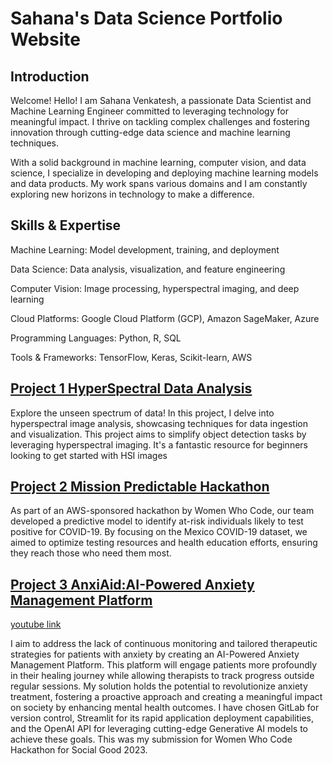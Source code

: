 # Sahana's Data Science Portfolio Website

## Introduction 

Welcome!
Hello! I am Sahana Venkatesh, a passionate Data Scientist and Machine Learning Engineer committed to leveraging technology for meaningful impact. I thrive on tackling complex challenges and fostering innovation through cutting-edge data science and machine learning techniques.

With a solid background in machine learning, computer vision, and data science, I specialize in developing and deploying machine learning models and data products. My work spans various domains and I am constantly exploring new horizons in technology to make a difference.

## Skills & Expertise

Machine Learning: Model development, training, and deployment

Data Science: Data analysis, visualization, and feature engineering

Computer Vision: Image processing, hyperspectral imaging, and deep learning

Cloud Platforms: Google Cloud Platform (GCP), Amazon SageMaker, Azure

Programming Languages: Python, R, SQL

Tools & Frameworks: TensorFlow, Keras, Scikit-learn, AWS




## [Project 1 HyperSpectral Data Analysis](https://github.com/Sahanave/WomenWhoCodeHSIDemo)
Explore the unseen spectrum of data! In this project, I delve into hyperspectral image analysis, showcasing techniques for data ingestion and visualization. This project aims to simplify object detection tasks by leveraging hyperspectral imaging. It's a fantastic resource for beginners looking to get started with HSI images


## [Project 2 Mission Predictable Hackathon](https://github.com/dimfoo/hackathon)

As part of an AWS-sponsored hackathon by Women Who Code, our team developed a predictive model to identify at-risk individuals likely to test positive for COVID-19. By focusing on the Mexico COVID-19 dataset, we aimed to optimize testing resources and health education efforts, ensuring they reach those who need them most.


## [Project 3 AnxiAid:AI-Powered Anxiety Management Platform](https://github.com/Sahanave/wwcode_hackathon2023_anxiety_management_tool)
[youtube link](https://www.youtube.com/watch?v=oGjA0UAmty0)

I aim to address the lack of continuous monitoring and tailored therapeutic strategies for patients with anxiety by creating an AI-Powered Anxiety Management Platform. This platform will engage patients more profoundly in their healing journey while allowing therapists to track progress outside regular sessions. My solution holds the potential to revolutionize anxiety treatment, fostering a proactive approach and creating a meaningful impact on society by enhancing mental health outcomes. I have chosen GitLab for version control, Streamlit for its rapid application deployment capabilities, and the OpenAI API for leveraging cutting-edge Generative AI models to achieve these goals. This was my submission for Women Who Code Hackathon for Social Good 2023.
